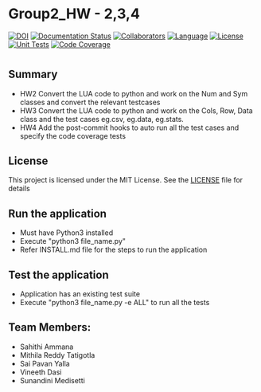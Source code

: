 # Group2_HW - 2,3,4
[![DOI](https://zenodo.org/badge/533100413.svg)](https://zenodo.org/badge/latestdoi/533100413)
[![Documentation Status](https://readthedocs.org/projects/ansicolortags/badge/?version=latest)](https://github.com/SunandiniM/Group2_HW2/blob/main/README.md)
[![Collaborators](https://img.shields.io/badge/Collaborators-5-orange.svg?style=flat)](https://github.com/SunandiniM/Group2_HW2/graphs/contributors)
[![Language](https://img.shields.io/badge/Language-Python-blue.svg?style=flat)](https://github.com/SunandiniM/Group2_HW2/search?l=python)
[![License](https://img.shields.io/badge/License-MIT-purple.svg?style=flat)](https://github.com/SunandiniM/Group2_HW2/blob/main/LICENSE)
[![Unit Tests](https://github.com/SunandiniM/Group2_HW2/actions/workflows/unit-tests.yml/badge.svg)](https://github.com/SunandiniM/Group2_HW2/actions/workflows/unit-tests.yml)
[![Code Coverage](https://codecov.io/gh/SunandiniM/Group2_HW2/branch/main/graphs/badge.svg)](https://codecov.io/gh/SunandiniM/Group2_HW2/branch/main/graphs/badge.svg)
#

 ## Summary
 - HW2	Convert the LUA code to python and work on the Num and Sym classes and convert the relevant testcases
 - HW3	Convert the LUA code to python and work on the Cols, Row, Data class and the test cases eg.csv, eg.data, eg.stats.
 - HW4	Add the post-commit hooks to auto run all the test cases and specify the code coverage tests

## License

 This project is licensed under the MIT License. See the [LICENSE](https://github.com/SunandiniM/Group2_HW2/blob/main/LICENSE) file for details

## Run the application

 - Must have Python3 installed
 - Execute "python3 file_name.py"
 - Refer INSTALL.md file for the steps to run the application


## Test the application

 - Application has an existing test suite
 - Execute "python3 file_name.py -e ALL" to run all the tests
 
## Team Members:
 - Sahithi Ammana
 - Mithila Reddy Tatigotla
 - Sai Pavan Yalla
 - Vineeth Dasi
 - Sunandini Medisetti

